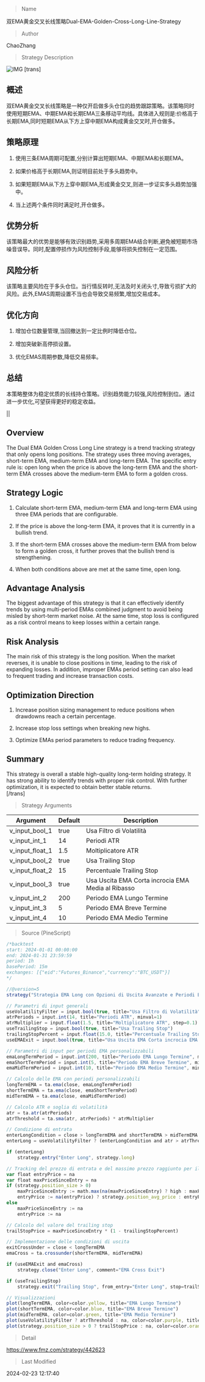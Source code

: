 
> Name

双EMA黄金交叉长线策略Dual-EMA-Golden-Cross-Long-Line-Strategy

> Author

ChaoZhang

> Strategy Description

![IMG](https://www.fmz.com/upload/asset/ed2bd65340652c549a.png)
[trans]
## 概述

双EMA黄金交叉长线策略是一种仅开启做多头仓位的趋势跟踪策略。该策略同时使用短期EMA、中期EMA和长期EMA三条移动平均线。具体进入规则是:价格高于长期EMA,同时短期EMA从下方上穿中期EMA构成黄金交叉时,开仓做多。

## 策略原理   

1. 使用三条EMA周期可配置,分别计算出短期EMA、中期EMA和长期EMA。

2. 如果价格高于长期EMA,则证明目前处于多头趋势中。

3. 如果短期EMA从下方上穿中期EMA,形成黄金交叉,则进一步证实多头趋势加强中。

4. 当上述两个条件同时满足时,开仓做多。

## 优势分析

该策略最大的优势是能够有效识别趋势,采用多周期EMA结合判断,避免被短期市场噪音误导。同时,配置停损作为风险控制手段,能够将损失控制在一定范围。

## 风险分析  

该策略主要风险在于多头仓位。当行情反转时,无法及时关闭头寸,导致亏损扩大的风险。此外,EMAS周期设置不当也会导致交易频繁,增加交易成本。

## 优化方向  

1. 增加仓位数量管理,当回撤达到一定比例时降低仓位。

2. 增加突破新高停损设置。

3. 优化EMAS周期参数,降低交易频率。 


## 总结  

本策略整体为稳定优质的长线持仓策略。识别趋势能力较强,风险控制到位。通过进一步优化,可望获得更好的稳定收益。

||

## Overview  

The Dual EMA Golden Cross Long Line strategy is a trend tracking strategy that only opens long positions. The strategy uses three moving averages, short-term EMA, medium-term EMA and long-term EMA. The specific entry rule is: open long when the price is above the long-term EMA and the short-term EMA crosses above the medium-term EMA to form a golden cross.  

## Strategy Logic    

1. Calculate short-term EMA, medium-term EMA and long-term EMA using three EMA periods that are configurable.  

2. If the price is above the long-term EMA, it proves that it is currently in a bullish trend.  

3. If the short-term EMA crosses above the medium-term EMA from below to form a golden cross, it further proves that the bullish trend is strengthening.  

4. When both conditions above are met at the same time, open long.  

## Advantage Analysis   

The biggest advantage of this strategy is that it can effectively identify trends by using multi-period EMAs combined judgment to avoid being misled by short-term market noise. At the same time, stop loss is configured as a risk control means to keep losses within a certain range.  

## Risk Analysis    

The main risk of this strategy is the long position. When the market reverses, it is unable to close positions in time, leading to the risk of expanding losses. In addition, improper EMAs period setting can also lead to frequent trading and increase transaction costs.  

## Optimization Direction   

1. Increase position sizing management to reduce positions when drawdowns reach a certain percentage.  

2. Increase stop loss settings when breaking new highs.  

3. Optimize EMAs period parameters to reduce trading frequency.   

## Summary   

This strategy is overall a stable high-quality long-term holding strategy. It has strong ability to identify trends with proper risk control. With further optimization, it is expected to obtain better stable returns.  
[/trans]

> Strategy Arguments



|Argument|Default|Description|
|----|----|----|
|v_input_bool_1|true|Usa Filtro di Volatilità|
|v_input_int_1|14|Periodi ATR|
|v_input_float_1|1.5|Moltiplicatore ATR|
|v_input_bool_2|true|Usa Trailing Stop|
|v_input_float_2|15|Percentuale Trailing Stop|
|v_input_bool_3|true|Usa Uscita EMA Corta incrocia EMA Media al Ribasso|
|v_input_int_2|200|Periodo EMA Lungo Termine|
|v_input_int_3|5|Periodo EMA Breve Termine|
|v_input_int_4|10|Periodo EMA Medio Termine|


> Source (PineScript)

``` javascript
/*backtest
start: 2024-01-01 00:00:00
end: 2024-01-31 23:59:59
period: 1h
basePeriod: 15m
exchanges: [{"eid":"Futures_Binance","currency":"BTC_USDT"}]
*/

//@version=5
strategy("Strategia EMA Long con Opzioni di Uscita Avanzate e Periodi EMA Personalizzabili", overlay=true)

// Parametri di input generali
useVolatilityFilter = input.bool(true, title="Usa Filtro di Volatilità")
atrPeriods = input.int(14, title="Periodi ATR", minval=1)
atrMultiplier = input.float(1.5, title="Moltiplicatore ATR", step=0.1)
useTrailingStop = input.bool(true, title="Usa Trailing Stop")
trailingStopPercent = input.float(15.0, title="Percentuale Trailing Stop", minval=0.1, step=0.1) / 100.0
useEMAExit = input.bool(true, title="Usa Uscita EMA Corta incrocia EMA Media al Ribasso")

// Parametri di input per periodi EMA personalizzabili
emaLongTermPeriod = input.int(200, title="Periodo EMA Lungo Termine", minval=1)
emaShortTermPeriod = input.int(5, title="Periodo EMA Breve Termine", minval=1)
emaMidTermPeriod = input.int(10, title="Periodo EMA Medio Termine", minval=1)

// Calcolo delle EMA con periodi personalizzabili
longTermEMA = ta.ema(close, emaLongTermPeriod)
shortTermEMA = ta.ema(close, emaShortTermPeriod)
midTermEMA = ta.ema(close, emaMidTermPeriod)

// Calcolo ATR e soglia di volatilità
atr = ta.atr(atrPeriods)
atrThreshold = ta.sma(atr, atrPeriods) * atrMultiplier

// Condizione di entrata
enterLongCondition = close > longTermEMA and shortTermEMA > midTermEMA
enterLong = useVolatilityFilter ? (enterLongCondition and atr > atrThreshold) : enterLongCondition

if (enterLong)
    strategy.entry("Enter Long", strategy.long)

// Tracking del prezzo di entrata e del massimo prezzo raggiunto per il trailing stop
var float entryPrice = na
var float maxPriceSinceEntry = na
if (strategy.position_size > 0)
    maxPriceSinceEntry := math.max(na(maxPriceSinceEntry) ? high : maxPriceSinceEntry, high)
    entryPrice := na(entryPrice) ? strategy.position_avg_price : entryPrice
else
    maxPriceSinceEntry := na
    entryPrice := na

// Calcolo del valore del trailing stop
trailStopPrice = maxPriceSinceEntry * (1 - trailingStopPercent)

// Implementazione delle condizioni di uscita
exitCrossUnder = close < longTermEMA
emaCross = ta.crossunder(shortTermEMA, midTermEMA)

if (useEMAExit and emaCross)
    strategy.close("Enter Long", comment="EMA Cross Exit")

if (useTrailingStop)
    strategy.exit("Trailing Stop", from_entry="Enter Long", stop=trailStopPrice)

// Visualizzazioni
plot(longTermEMA, color=color.yellow, title="EMA Lungo Termine")
plot(shortTermEMA, color=color.blue, title="EMA Breve Termine")
plot(midTermEMA, color=color.green, title="EMA Medio Termine")
plot(useVolatilityFilter ? atrThreshold : na, color=color.purple, title="ATR Threshold")
plot(strategy.position_size > 0 ? trailStopPrice : na, color=color.orange, title="Trailing Stop Value", style=plot.style_linebr)
```

> Detail

https://www.fmz.com/strategy/442623

> Last Modified

2024-02-23 12:17:40
